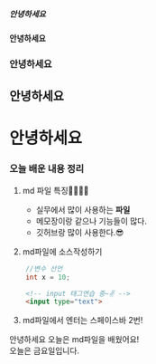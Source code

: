 ##### 안녕하세요
#### 안녕하세요
### 안녕하세요
## 안녕하세요
# 안녕하세요

### 오늘 배운 내용 정리
1. md 파일 특징🤷‍♀️🤷‍♂️
    - 실무에서 많이 사용하는 **파일**
    - 메모장이랑 같으나 기능들이 많다.
    - 깃허브랑 많이 사용한다.😎

2. md파일에 소스작성하기
~~~java
    //변수 선언
    int x = 10;
~~~
~~~html
    <!-- input 태그연습 중~✌ -->
    <input type="text">
~~~
3. md파일에서 엔터는 스페이스바 2번!  

안녕하세요 오늘은 md파일을 배웠어요!  
오늘은 금요일입니다.
